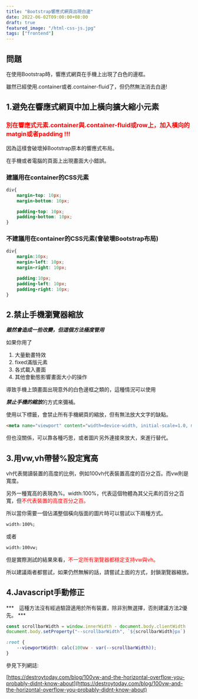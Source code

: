 ```yaml
---
title: "Bootstrap響應式網頁出現白邊"
date: 2022-06-02T09:00:00+08:00
draft: true
featured_image: "/html-css-js.jpg"
tags: ["frontend"]
---
```


## 問題

在使用Bootstrap時，響應式網頁在手機上出現了白色的邊框。

雖然已經使用.container或者.container-fluid了，但仍然無法消去白邊!

## 1.避免在響應式網頁中加上橫向擴大縮小元素

<h3 style="color:red;">
別在響應式元素.container與.container-fluid或row上，加入橫向的matgin或者padding !!!
</h3>

因為這樣會破壞掉Bootstrap原本的響應式布局。

在手機或者電腦的頁面上出現畫面大小錯誤。

### 建議用在container的CSS元素

```css
div{
    margin-top: 10px;
    margin-bottom: 10px;

    padding-top: 10px;
    padding-bottom: 10px;
}
```

### 不建議用在container的CSS元素(會破壞Bootstrap布局)
```css
div{
    margin:10px;
    margin-left: 10px;
    margin-right: 10px;

    padding:10px;
    padding-left: 10px;
    padding-right: 10px;
}
```

## 2.禁止手機瀏覽器縮放

***雖然會造成一些改變，但這個方法極度管用***

如果你用了

1. 大量動畫特效
2. fixed滿版元素
3. 各式載入畫面
4. 其他會動態影響畫面大小的操作

導致手機上頭畫面出現意外的白色邊框之類的，這種情況可以使用

***禁止手機的縮放***的方式來彌補。

使用以下標籤，會禁止所有手機網頁的縮放，但有無法放大文字的缺點。

```html
<meta name="viewport" content="width=device-width, initial-scale=1.0, maximum-scale=1.0, user-scalable=0">
```

但也沒關係，可以靠各種巧思，或者圖片另外連接來放大，來進行替代。

## 3.用vw,vh帶替%設定寬高

vh代表閱讀裝置的高度的比例，例如100vh代表裝置高度的百分之百。而vw則是寬度。

另外一種寬高的表現為%。width:100%，代表這個物體為其父元素的百分之百寬，但<span style='color:red'>不代表裝置的高度百分之百。</span>

所以當你需要一個佔滿整個橫向版面的圖片時可以嘗試以下兩種方式。

```css
width:100%;
```

或者

```css
width:100vw;
```

但是實際測試的結果來看，<span style='color:red'>不一定所有瀏覽器都穩定支持vw與vh。</span>

所以建議兩者都嘗試，如果仍然無解的話，請嘗試上面的方式，封鎖瀏覽器縮放。

## 4.Javascript手動修正

***　這種方法沒有經過驗證適用於所有裝置，除非別無選擇，否則建議方法2優先。 ***

```javascript
const scrollbarWidth = window.innerWidth - document.body.clientWidth
document.body.setProperty("--scrollbarWidth", `${scrollbarWidth}px`)
```

```css
:root {
	--viewportWidth: calc(100vw - var(--scrollbarWidth));
}
```

參見下列網誌:

[https://destroytoday.com/blog/100vw-and-the-horizontal-overflow-you-probably-didnt-know-about](https://destroytoday.com/blog/100vw-and-the-horizontal-overflow-you-probably-didnt-know-about)
